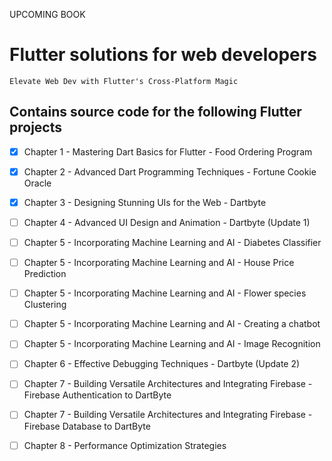 UPCOMING BOOK
# Flutter solutions for web developers
`Elevate Web Dev with Flutter's Cross-Platform Magic`

## Contains source code for the following Flutter projects
- [x] Chapter 1 - Mastering Dart Basics for Flutter - Food Ordering Program
- [x] Chapter 2 - Advanced Dart Programming Techniques - Fortune Cookie Oracle
- [x] Chapter 3 - Designing Stunning UIs for the Web - Dartbyte
- [ ] Chapter 4 - Advanced UI Design and Animation  - Dartbyte (Update 1)
- [ ] Chapter 5 - Incorporating Machine Learning and AI - Diabetes Classifier
- [ ] Chapter 5 - Incorporating Machine Learning and AI - House Price Prediction
- [ ] Chapter 5 - Incorporating Machine Learning and AI - Flower species Clustering 
- [ ] Chapter 5 - Incorporating Machine Learning and AI - Creating a chatbot
- [ ] Chapter 5 - Incorporating Machine Learning and AI - Image Recognition
- [ ] Chapter 6 - Effective Debugging Techniques - Dartbyte (Update 2)
- [ ] Chapter 7 - Building Versatile Architectures and Integrating Firebase - Firebase Authentication to DartByte 
- [ ] Chapter 7 - Building Versatile Architectures and Integrating Firebase - Firebase Database to DartByte
- [ ] Chapter 8 - Performance Optimization Strategies

